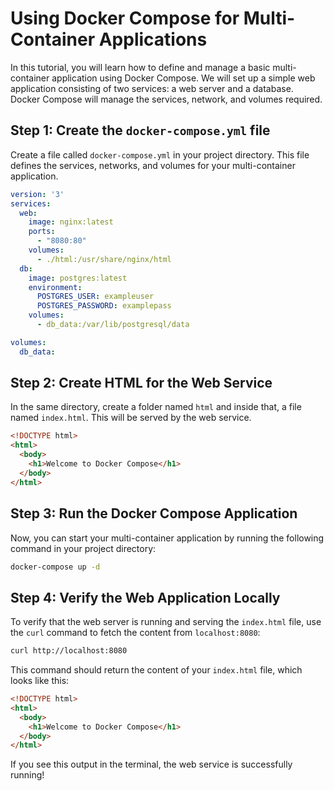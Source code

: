 # Using Docker Compose for Multi-Container Applications

In this tutorial, you will learn how to define and manage a basic multi-container application using Docker Compose. We will set up a simple web application consisting of two services: a web server and a database. Docker Compose will manage the services, network, and volumes required.

## Step 1: Create the `docker-compose.yml` file

Create a file called `docker-compose.yml` in your project directory. This file defines the services, networks, and volumes for your multi-container application.

```yaml
version: '3'
services:
  web:
    image: nginx:latest
    ports:
      - "8080:80"
    volumes:
      - ./html:/usr/share/nginx/html
  db:
    image: postgres:latest
    environment:
      POSTGRES_USER: exampleuser
      POSTGRES_PASSWORD: examplepass
    volumes:
      - db_data:/var/lib/postgresql/data

volumes:
  db_data:
```

## Step 2: Create HTML for the Web Service

In the same directory, create a folder named `html` and inside that, a file named `index.html`. This will be served by the web service.

```html
<!DOCTYPE html>
<html>
  <body>
    <h1>Welcome to Docker Compose</h1>
  </body>
</html>
```

## Step 3: Run the Docker Compose Application

Now, you can start your multi-container application by running the following command in your project directory:

```bash
docker-compose up -d
```

## Step 4: Verify the Web Application Locally

To verify that the web server is running and serving the `index.html` file, use the `curl` command to fetch the content from `localhost:8080`:

```bash
curl http://localhost:8080
```

This command should return the content of your `index.html` file, which looks like this:

```html
<!DOCTYPE html>
<html>
  <body>
    <h1>Welcome to Docker Compose</h1>
  </body>
</html>
```

If you see this output in the terminal, the web service is successfully running!
